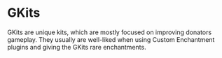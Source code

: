 # GKits
GKits are unique kits, which are mostly focused on improving donators gameplay. They usually are well-liked when using Custom Enchantment plugins and giving the GKits rare enchantments.
